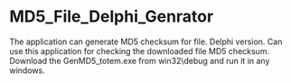 # MD5_File_Delphi_Genrator
The application can generate MD5 checksum for file. Delphi version.
Can use this application for checking the downloaded file MD5 checksum.
Download the GenMD5_totem.exe from win32\debug and run it in any windows.

